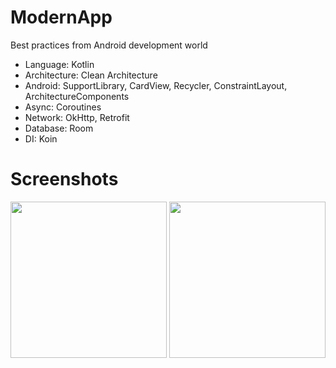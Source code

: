 # ModernApp
Best practices from Android development world<br>
* Language: Kotlin
* Architecture: Clean Architecture
* Android: SupportLibrary, CardView, Recycler, ConstraintLayout, ArchitectureComponents
* Async: Coroutines
* Network: OkHttp, Retrofit
* Database: Room
* DI: Koin

# Screenshots
<img src="https://github.com/Ne1c/ModernAndroidApplication/blob/master/screenshots/splash.png" width="250"> <img src="https://github.com/Ne1c/ModernAndroidApplication/blob/master/screenshots/main.png" width="250">
